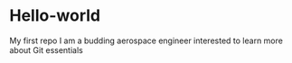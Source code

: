 # Hello-world
My first repo
I am a budding aerospace engineer interested to learn more about Git essentials
